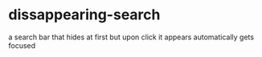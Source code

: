 # dissappearing-search
a search bar that hides at first but upon click it appears automatically gets focused
